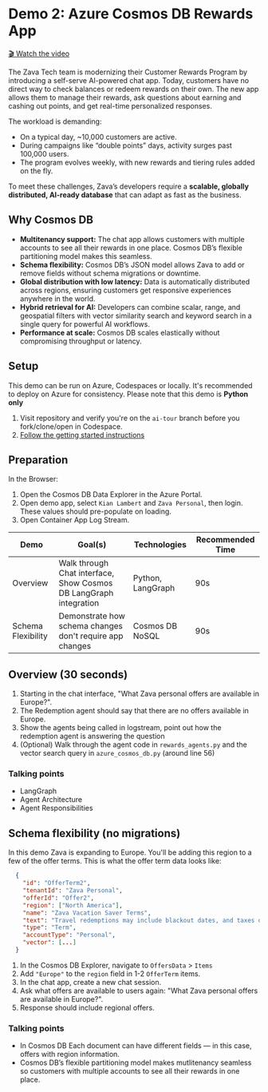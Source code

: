 # Demo 2: Azure Cosmos DB Rewards App

[🎬 Watch the video](https://aka.ms/AAxuglj)

The Zava Tech team is modernizing their Customer Rewards Program by introducing a self-serve AI-powered chat app. Today, customers have no direct way to check balances or redeem rewards on their own. The new app allows them to manage their rewards, ask questions about earning and cashing out points, and get real-time personalized responses.

The workload is demanding:

* On a typical day, ~10,000 customers are active.
* During campaigns like “double points” days, activity surges past 100,000 users.
* The program evolves weekly, with new rewards and tiering rules added on the fly.

To meet these challenges, Zava’s developers require a **scalable, globally distributed, AI-ready database** that can adapt as fast as the business.

## Why Cosmos DB

* **Multitenancy support:** The chat app allows customers with multiple accounts to see all their rewards in one place. Cosmos DB’s flexible partitioning model makes this seamless.
* **Schema flexibility:** Cosmos DB’s JSON model allows Zava to add or remove fields without schema migrations or downtime.
* **Global distribution with low latency:** Data is automatically distributed across regions, ensuring customers get responsive experiences anywhere in the world.
* **Hybrid retrieval for AI:** Developers can combine scalar, range, and geospatial filters with vector similarity search and keyword search in a single query for powerful AI workflows.
* **Performance at scale:** Cosmos DB scales elastically without compromising throughput or latency.

## Setup

This demo can be run on Azure, Codespaces or locally. It's recommended to deploy on Azure for consistency. Please note that this demo is **Python only**

1. Visit repository and verify you're on the `ai-tour` branch before you fork/clone/open in Codespace.
2. [Follow the getting started instructions](https://github.com/AzureCosmosDB/banking-multi-agent-workshop/tree/ai-tour/python#getting-started)

## Preparation

In the Browser:

1. Open the Cosmos DB Data Explorer in the Azure Portal.
2. Open demo app, select `Kian Lambert` and `Zava Personal`, then login. These values should pre-populate on loading.
3. Open Container App Log Stream.

| Demo | Goal(s) | Technologies | Recommended Time |
|---|---|---|---|
| Overview | Walk through Chat interface, Show Cosmos DB LangGraph integration |  Python, LangGraph | 90s  |
| Schema Flexibility | Demonstrate how schema changes don't require app changes | Cosmos DB NoSQL |  90s |

## Overview (30 seconds)

1. Starting in the chat interface, "What Zava personal offers are available in Europe?".
2. The Redemption agent should say that there are no offers available in Europe.
3. Show the agents being called in logstream, point out how the redemption agent is answering the question
4. (Optional) Walk through the agent code in `rewards_agents.py` and the vector search query in `azure_cosmos_db.py` (around line 56)

### Talking points

- LangGraph
- Agent Architecture
- Agent Responsibilities

## Schema flexibility (no migrations)

In this demo Zava is expanding to Europe. You'll be adding this region to a few of the offer terms. This is what the offer term data looks like:

```json
  {
    "id": "OfferTerm2",
    "tenantId": "Zava Personal",
    "offerId": "Offer2",
    "region": ["North America"],
    "name": "Zava Vacation Saver Terms",
    "text": "Travel redemptions may include blackout dates, and taxes or fees may apply separately.",
    "type": "Term",
    "accountType": "Personal",
    "vector": [...]
  }
```

1. In the Cosmos DB Explorer, navigate to `OffersData` > `Items`
2. Add `"Europe"` to the `region` field in 1-2 `OfferTerm` items.
3. In the chat app, create a new chat session.
4. Ask what offers are available to users again: "What Zava personal offers are available in Europe?".
5. Response should include regional offers.

### Talking points

- In Cosmos DB Each document can have different fields — in this case, offers with region information.
- Cosmos DB’s flexible partitioning model makes mutlitenancy seamless so customers with multiple accounts to see all their rewards in one place.